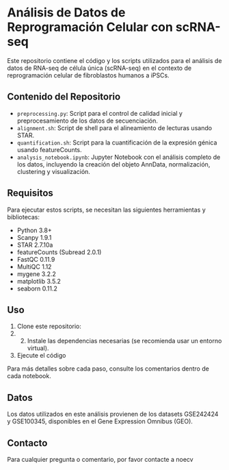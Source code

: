 # Análisis de Datos de Reprogramación Celular con scRNA-seq

Este repositorio contiene el código y los scripts utilizados para el análisis de datos de RNA-seq de célula única (scRNA-seq) en el contexto de reprogramación celular de fibroblastos humanos a iPSCs.

## Contenido del Repositorio

- `preprocessing.py`: Script para el control de calidad inicial y preprocesamiento de los datos de secuenciación.
- `alignment.sh`: Script de shell para el alineamiento de lecturas usando STAR.
- `quantification.sh`: Script para la cuantificación de la expresión génica usando featureCounts.
- `analysis_notebook.ipynb`: Jupyter Notebook con el análisis completo de los datos, incluyendo la creación del objeto AnnData, normalización, clustering y visualización.

## Requisitos

Para ejecutar estos scripts, se necesitan las siguientes herramientas y bibliotecas:

- Python 3.8+
- Scanpy 1.9.1
- STAR 2.7.10a
- featureCounts (Subread 2.0.1)
- FastQC 0.11.9
- MultiQC 1.12
- mygene 3.2.2
- matplotlib 3.5.2
- seaborn 0.11.2

## Uso

1. Clone este repositorio:
2. 2. Instale las dependencias necesarias (se recomienda usar un entorno virtual).
3. Ejecute el código

Para más detalles sobre cada paso, consulte los comentarios dentro de cada notebook.

## Datos

Los datos utilizados en este análisis provienen de los datasets GSE242424 y GSE100345, disponibles en el Gene Expression Omnibus (GEO).

## Contacto

Para cualquier pregunta o comentario, por favor contacte a noecv
